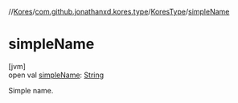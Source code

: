//[Kores](../../../index.md)/[com.github.jonathanxd.kores.type](../index.md)/[KoresType](index.md)/[simpleName](simple-name.md)

# simpleName

[jvm]\
open val [simpleName](simple-name.md): [String](https://kotlinlang.org/api/latest/jvm/stdlib/kotlin/-string/index.html)

Simple name.
